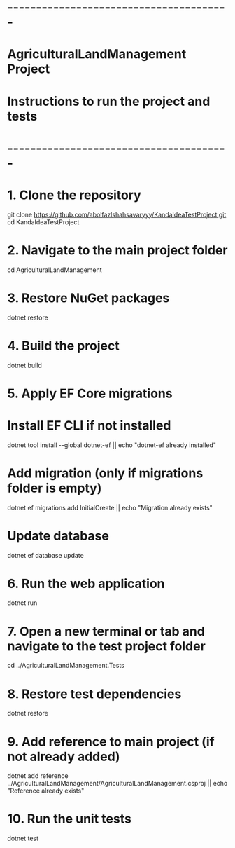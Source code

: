 # ---------------------------------------
# AgriculturalLandManagement Project
# Instructions to run the project and tests
# ---------------------------------------

# 1. Clone the repository
git clone https://github.com/abolfazlshahsavaryyy/KandaIdeaTestProject.git
cd KandaIdeaTestProject

# 2. Navigate to the main project folder
cd AgriculturalLandManagement

# 3. Restore NuGet packages
dotnet restore

# 4. Build the project
dotnet build

# 5. Apply EF Core migrations
# Install EF CLI if not installed
dotnet tool install --global dotnet-ef || echo "dotnet-ef already installed"
# Add migration (only if migrations folder is empty)
dotnet ef migrations add InitialCreate || echo "Migration already exists"
# Update database
dotnet ef database update

# 6. Run the web application
dotnet run

# 7. Open a new terminal or tab and navigate to the test project folder
cd ../AgriculturalLandManagement.Tests

# 8. Restore test dependencies
dotnet restore

# 9. Add reference to main project (if not already added)
dotnet add reference ../AgriculturalLandManagement/AgriculturalLandManagement.csproj || echo "Reference already exists"

# 10. Run the unit tests
dotnet test
